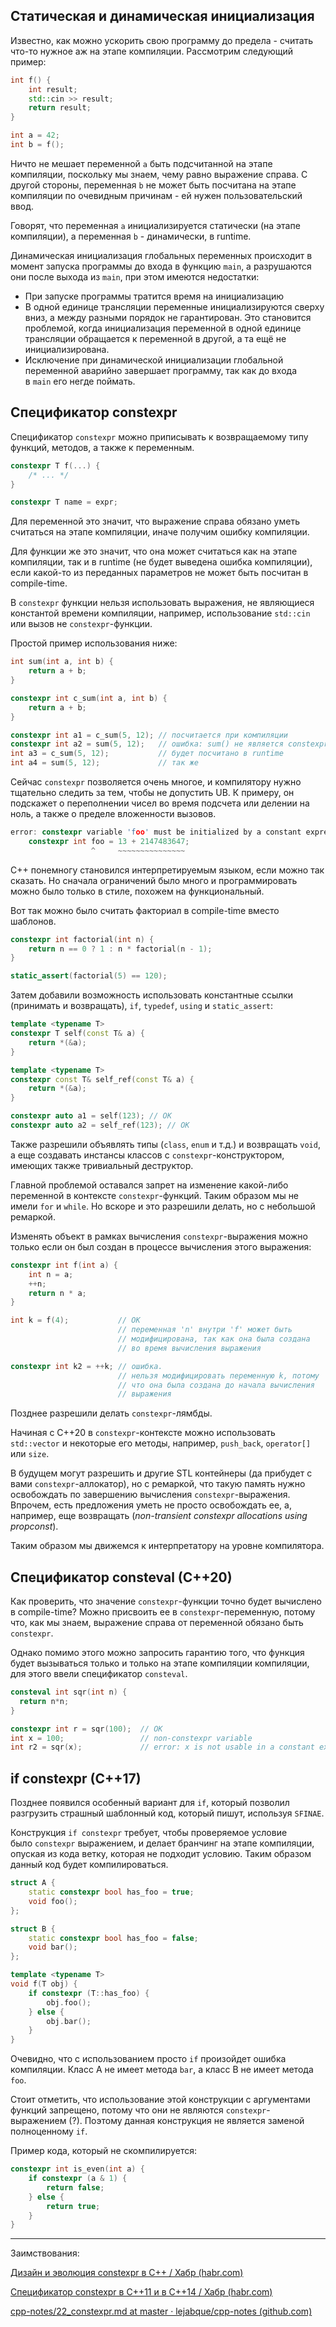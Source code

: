 ## Статическая и динамическая инициализация

Известно, как можно ускорить свою программу до предела - считать что-то нужное аж на этапе компиляции. Рассмотрим следующий пример:

```cpp
int f() {
    int result;
    std::cin >> result;
    return result;
}

int a = 42;
int b = f();
```

Ничто не мешает переменной `a` быть подсчитанной на этапе компиляции, поскольку мы знаем, чему равно выражение справа. С другой стороны, переменная `b` не может быть посчитана на этапе компиляции по очевидным причинам - ей нужен пользовательский ввод.

Говорят, что переменная `a` инициализируется статически (на этапе компиляции), а переменная `b` - динамически, в runtime.

Динамическая инициализация глобальных переменных происходит в момент запуска программы до входа в функцию `main`, а разрушаются они после выхода из `main`, при этом имеются недостатки:

* При запуске программы тратится время на инициализацию
* В одной единице трансляции переменные инициализируются сверху вниз, а между разными порядок не гарантирован. Это становится проблемой, когда инициализация переменной в одной единице трансляции обращается к переменной в другой, а та ещё не инициализирована.
* Исключение при динамической инициализации глобальной переменной аварийно завершает программу, так как до входа в `main` его негде поймать.

## Спецификатор constexpr

Спецификатор `constexpr` можно приписывать к возвращаемому типу функций, методов, а также к переменным.

```cpp
constexpr T f(...) {
    /* ... */
}

constexpr T name = expr;
```

Для переменной это значит, что выражение справа обязано уметь считаться на этапе компиляции, иначе получим ошибку компиляции.

Для функции же это значит, что она может считаться как на этапе компиляции, так и в runtime (не будет выведена ошибка компиляции), если какой-то из переданных параметров не может быть посчитан в compile-time.

В `constexpr` функции нельзя использовать выражения, не являющиеся константой времени компиляции, например, использование `std::cin` или вызов не `constexpr`-функции.

Простой пример использования ниже:

```cpp
int sum(int a, int b) {
    return a + b;
}

constexpr int c_sum(int a, int b) {
    return a + b;
}

constexpr int a1 = c_sum(5, 12); // посчитается при компиляции
constexpr int a2 = sum(5, 12);   // ошибка: sum() не является constexpr выражением
int a3 = c_sum(5, 12);           // будет посчитано в runtime
int a4 = sum(5, 12);             // так же
```

Сейчас `constexpr` позволяется очень многое, и компилятору нужно тщательно следить за тем, чтобы не допустить UB. К примеру, он подскажет о переполнении чисел во время подсчета или делении на ноль, а также о пределе вложенности вызовов.

```cpp
error: constexpr variable 'foo' must be initialized by a constant expression
    constexpr int foo = 13 + 2147483647;
                  ^     ~~~~~~~~~~~~~~~
```

С++ понемногу становился интерпретируемым языком, если можно так сказать. Но сначала ограничений было много и программировать можно было только в стиле, похожем на функциональный.

Вот так можно было считать факториал в compile-time вместо шаблонов.

```cpp
constexpr int factorial(int n) {
    return n == 0 ? 1 : n * factorial(n - 1);
}

static_assert(factorial(5) == 120);
```

Затем добавили возможность использовать константные ссылки (принимать и возвращать), `if`, `typedef`, `using` и `static_assert`:

```cpp
template <typename T>
constexpr T self(const T& a) {
    return *(&a);
}

template <typename T>
constexpr const T& self_ref(const T& a) {
    return *(&a);
}

constexpr auto a1 = self(123); // OK
constexpr auto a2 = self_ref(123); // OK
```

Также разрешили объявлять типы (`class`, `enum` и т.д.) и возвращать `void`, а еще создавать инстансы классов с `constexpr`-конструктором, имеющих также тривиальный деструктор.

Главной проблемой оставался запрет на изменение какой-либо переменной в контексте `constexpr`-функций. Таким образом мы не имели `for` и `while`. Но вскоре и это разрешили делать, но с небольшой ремаркой.

Изменять объект в рамках вычисления `constexpr`-выражения можно только если он был создан в процессе вычисления этого выражения:

```cpp
constexpr int f(int a) {
    int n = a;
    ++n;
    return n * a;
}

int k = f(4);           // OK
                        // переменная 'n' внутри 'f' может быть
                        // модифицирована, так как она была создана
                        // во время вычисления выражения

constexpr int k2 = ++k; // ошибка.
                        // нельзя модифицировать переменную k, потому
                        // что она была создана до начала вычисления
                        // выражения
```

Позднее разрешили делать `constexpr`-лямбды.

Начиная с С++20 в `constexpr`-контексте можно использовать `std::vector` и некоторые его методы, например, `push_back`, `operator[]` или `size`.

В будущем могут разрешить и другие STL контейнеры (да прибудет с вами `constexpr`-аллокатор), но с ремаркой, что такую память нужно освобождать по завершению вычисления `constexpr`-выражения. Впрочем, есть предложения уметь не просто освобождать ее, а, например, еще возвращать (_non-transient constexpr allocations using propconst_).

Таким образом мы движемся к интерпретатору на уровне компилятора.

## Спецификатор consteval (C++20)

Как проверить, что значение `constexpr`-функции точно будет вычислено в compile-time? Можно присвоить ее в `constexpr`-переменную, потому что, как мы знаем, выражение справа от переменной обязано быть `constexpr`.

Однако помимо этого можно запросить гарантию того, что функция будет вызываться только и только на этапе компиляции компиляции, для этого ввели спецификатор `consteval`.

```cpp
consteval int sqr(int n) {
  return n*n;
}

constexpr int r = sqr(100);  // OK
int x = 100;                 // non-constexpr variable
int r2 = sqr(x);             // error: x is not usable in a constant expression
```

## if constexpr (C++17)

Позднее появился особенный вариант для `if`, который позволил разгрузить страшный шаблонный код, который пишут, используя `SFINAE`.

Конструкция `if constexpr` требует, чтобы проверяемое условие было `constexpr` выражением, и делает бранчинг на этапе компиляции, опуская из кода ветку, которая не подходит условию. Таким образом данный код будет компилироваться.

```cpp
struct A {
    static constexpr bool has_foo = true;
    void foo();
};

struct B {
    static constexpr bool has_foo = false;
    void bar();
};

template <typename T>
void f(T obj) {
    if constexpr (T::has_foo) {
        obj.foo();
    } else {
        obj.bar();
    }
}
```

Очевидно, что с использованием просто `if` произойдет ошибка компиляции. Класс A не имеет метода `bar`, а класс B не имеет метода `foo`.

Стоит отметить, что использование этой конструкции с аргументами функций запрещено, потому что они не являются `constexpr`-выражением (?). Поэтому данная конструкция не является заменой полноценному `if`.

Пример кода, который не скомпилируется:

```cpp
constexpr int is_even(int a) {
    if constexpr (a & 1) {
        return false;
    } else {
        return true;
    }
}
```


---

Заимствования:

[Дизайн и эволюция constexpr в C++ / Хабр (habr.com)](https://habr.com/ru/post/579490/)

[Спецификатор constexpr в C++11 и в C++14 / Хабр (habr.com)](https://habr.com/ru/post/228181/)

[cpp-notes/22_constexpr.md at master · lejabque/cpp-notes (github.com)](https://github.com/lejabque/cpp-notes/blob/master/src/22_constexpr.md)
